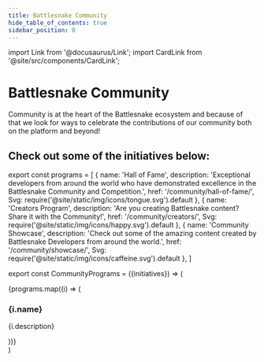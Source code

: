 ```yaml
---
title: Battlesnake Community
hide_table_of_contents: true
sidebar_position: 0
---
```


import Link from '@docusaurus/Link';
import CardLink from '@site/src/components/CardLink';

# Battlesnake Community
Community is at the heart of the Battlesnake ecosystem and because of that we look for ways to celebrate the contributions of our community both on the platform and beyond! 

## Check out some of the initiatives below:

export const programs = [
  {
    name: 'Hall of Fame', 
    description: 'Exceptional developers from around the world who have demonstrated excellence in the Battlesnake Community and Competition.',
    href: '/community/hall-of-fame/',
    Svg: require('@site/static/img/icons/tongue.svg').default
  },
  {
    name: 'Creators Program', 
    description: 'Are you creating Battlesnake content? Share it with the Community!', 
    href: '/community/creators/',
    Svg: require('@site/static/img/icons/happy.svg').default
  },
  {
    name: 'Community Showcase', 
description: 'Check out some of the amazing content created by Battlesnake Developers from around the world.', 
    href: '/community/showcase/',
    Svg: require('@site/static/img/icons/caffeine.svg').default
  },
]

export const CommunityPrograms = ({initiatives}) => (
  <div className="row">
    {programs.map((i) => (
      <div key={i.name} className="col col--12">
        <CardLink to={i.href} bodyStyle={{ display: 'flex', alignItems: 'center', gap: '10px' }}>
          <i.Svg role="img" style={{width: '100px', marginRight: '10px'}} />
          <div bodyStyle={{ display: 'flex', alignItems: 'center', gap: '1px' }}>
          <h3>{i.name}</h3>
          <p>{i.description}</p>
        </div>
        </CardLink> 
      </div>
    ))}
  </div>
)

<CommunityPrograms initiatives={programs} />

